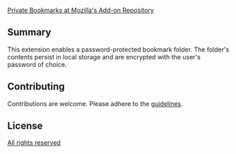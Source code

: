 [Private Bookmarks at Mozilla's Add-on Repository](https://addons.mozilla.org/en-US/firefox/addon/webext-private-bookmarks/)

## Summary

This extension enables a password-protected bookmark folder. The folder's contents persist in local
storage and are encrypted with the user's password of choice.

## Contributing

Contributions are welcome. Please adhere to the [guidelines](CONTRIBUTING.md).

## License
[All rights reserved](LICENSE.txt)

